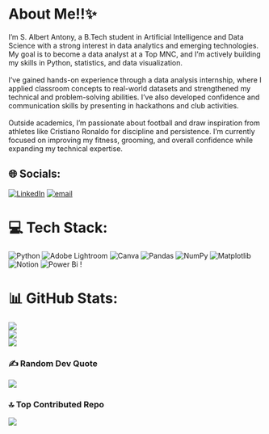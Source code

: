 #  About Me‼️✨
I’m S. Albert Antony, a B.Tech student in Artificial Intelligence and Data Science with a strong interest in data analytics and emerging technologies. My goal is to become a data analyst at a Top MNC, and I’m actively building my skills in Python, statistics, and data visualization.<br><br>I’ve gained hands-on experience through a data analysis internship, where I applied classroom concepts to real-world datasets and strengthened my technical and problem-solving abilities. I’ve also developed confidence and communication skills by presenting in hackathons and club activities.<br><br>Outside academics, I’m passionate about football and draw inspiration from athletes like Cristiano Ronaldo for discipline and persistence. I’m currently focused on improving my fitness, grooming, and overall confidence while expanding my technical expertise.


## 🌐 Socials:
[![LinkedIn](https://img.shields.io/badge/LinkedIn-%230077B5.svg?logo=linkedin&logoColor=white)](https://linkedin.com/in/https://www.linkedin.com/in/albertantonys?utm_source=share&utm_campaign=share_via&utm_content=profile&utm_medium=android_app) [![email](https://img.shields.io/badge/Email-D14836?logo=gmail&logoColor=white)](mailto:albertantony1820@gmail.com) 

# 💻 Tech Stack:
![Python](https://img.shields.io/badge/python-3670A0?style=for-the-badge&logo=python&logoColor=ffdd54) ![Adobe Lightroom](https://img.shields.io/badge/Adobe%20Lightroom-31A8FF.svg?style=for-the-badge&logo=Adobe%20Lightroom&logoColor=white) ![Canva](https://img.shields.io/badge/Canva-%2300C4CC.svg?style=for-the-badge&logo=Canva&logoColor=white) ![Pandas](https://img.shields.io/badge/pandas-%23150458.svg?style=for-the-badge&logo=pandas&logoColor=white) ![NumPy](https://img.shields.io/badge/numpy-%23013243.svg?style=for-the-badge&logo=numpy&logoColor=white) ![Matplotlib](https://img.shields.io/badge/Matplotlib-%23ffffff.svg?style=for-the-badge&logo=Matplotlib&logoColor=black) ![Notion](https://img.shields.io/badge/Notion-%23000000.svg?style=for-the-badge&logo=notion&logoColor=white) ![Power Bi](https://img.shields.io/badge/power_bi-F2C811?style=for-the-badge&logo=powerbi&logoColor=black) !
# 📊 GitHub Stats:
![](https://github-readme-stats.vercel.app/api?username=AlbertAntony20&theme=graywhite&hide_border=false&include_all_commits=false&count_private=false)<br/>
![](https://nirzak-streak-stats.vercel.app/?user=AlbertAntony20&theme=graywhite&hide_border=false)<br/>
![](https://github-readme-stats.vercel.app/api/top-langs/?username=AlbertAntony20&theme=graywhite&hide_border=false&include_all_commits=false&count_private=false&layout=compact)

### ✍️ Random Dev Quote
![](https://quotes-github-readme.vercel.app/api?type=horizontal&theme=tokyonight)

### 🔝 Top Contributed Repo
![](https://github-contributor-stats.vercel.app/api?username=AlbertAntony20&limit=5&theme=dark&combine_all_yearly_contributions=true)

<!-- Proudly created with GPRM ( https://gprm.itsvg.in ) -->